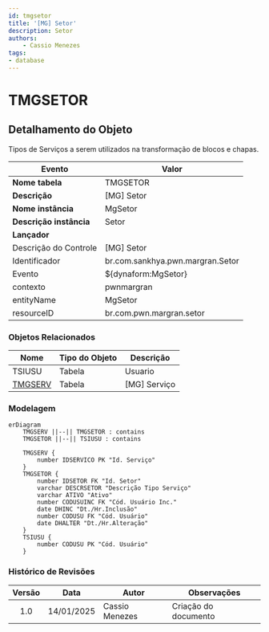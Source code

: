 ```yaml
---
id: tmgsetor
title: '[MG] Setor'
description: Setor
authors:
    - Cassio Menezes
tags: 
- database
---
```

# TMGSETOR

## Detalhamento do Objeto

Tipos de Serviços a serem utilizados na transformação de blocos e chapas.

| Evento | Valor |
|--|--|
| **Nome tabela** | TMGSETOR |
| **Descrição** | [MG] Setor |
| **Nome instância** | MgSetor |
| **Descrição instância** | Setor |
| **Lançador** |
| Descrição do Controle | [MG] Setor |
| Identificador | br.com.sankhya.pwn.margran.Setor |
| Evento | ${dynaform:MgSetor} |
| contexto | pwnmargran |
| entityName | MgSetor |
| resourceID | br.com.pwn.margran.setor |

### Objetos Relacionados

| Nome | Tipo do Objeto | Descrição |
|--|--|--|
| TSIUSU | Tabela | Usuario |
| [TMGSERV](TMGSERV.md) | Tabela | [MG] Serviço |

### Modelagem

```mermaid
erDiagram
    TMGSERV ||--|| TMGSETOR : contains
    TMGSETOR ||--|| TSIUSU : contains

	TMGSERV {
		number IDSERVICO PK "Id. Serviço"
 	}
	TMGSETOR {
		number IDSETOR FK "Id. Setor"
        varchar DESCRSETOR "Descrição Tipo Serviço"
        varchar ATIVO "Ativo"
        number CODUSUINC FK "Cód. Usuário Inc."
        date DHINC "Dt./Hr.Inclusão"
        number CODUSU FK "Cód. Usuário"
        date DHALTER "Dt./Hr.Alteração"
	}
    TSIUSU {
        number CODUSU PK "Cód. Usuário"
    }
```

### Histórico de Revisões

| Versão | Data | Autor | Observações |
|:--:|:--:|--|--|
| 1.0 | 14/01/2025 | Cassio Menezes | Criação do documento |
